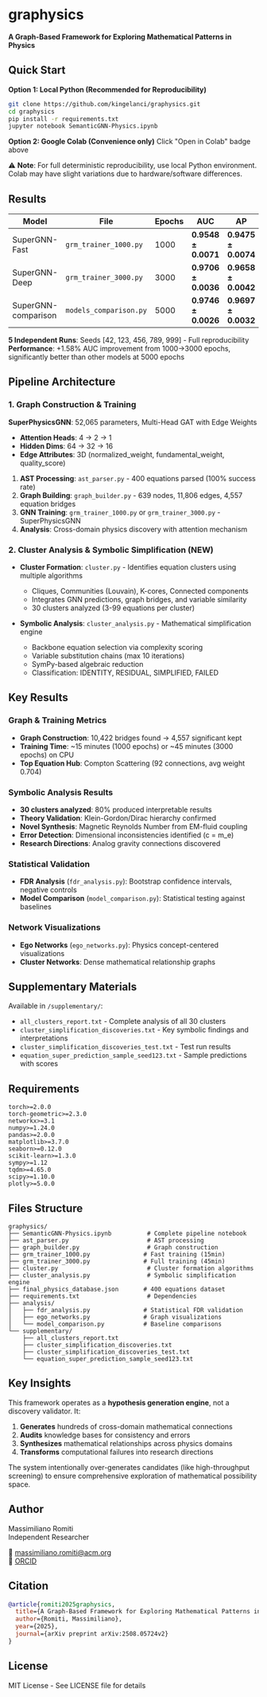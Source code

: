 # graphysics

**A Graph-Based Framework for Exploring Mathematical Patterns in Physics**

## Quick Start

**Option 1: Local Python (Recommended for Reproducibility)**
```bash
git clone https://github.com/kingelanci/graphysics.git
cd graphysics
pip install -r requirements.txt
jupyter notebook SemanticGNN-Physics.ipynb
```

**Option 2: Google Colab (Convenience only)**
Click "Open in Colab" badge above

⚠️ **Note**: For full deterministic reproducibility, use local Python environment. Colab may have slight variations due to hardware/software differences.

## Results

| Model | File | Epochs | AUC | AP |
|-------|------|--------|-----|-----|
| SuperGNN-Fast       | `grm_trainer_1000.py`  | 1000 | **0.9548 ± 0.0071** | **0.9475 ± 0.0074** |
| SuperGNN-Deep       | `grm_trainer_3000.py`  | 3000 | **0.9706 ± 0.0036** | **0.9658 ± 0.0042** |
| SuperGNN-comparison | `models_comparison.py` | 5000 | **0.9746 ± 0.0026** | **0.9697 ± 0.0032** |

**5 Independent Runs**: Seeds [42, 123, 456, 789, 999] - Full reproducibility  
**Performance**: +1.58% AUC improvement from 1000→3000 epochs, significantly better than other models at 5000 epochs

## Pipeline Architecture

### 1. Graph Construction & Training
**SuperPhysicsGNN**: 52,065 parameters, Multi-Head GAT with Edge Weights
- **Attention Heads**: 4 → 2 → 1  
- **Hidden Dims**: 64 → 32 → 16
- **Edge Attributes**: 3D (normalized_weight, fundamental_weight, quality_score)

1. **AST Processing**: `ast_parser.py` - 400 equations parsed (100% success rate)
2. **Graph Building**: `graph_builder.py` - 639 nodes, 11,806 edges, 4,557 equation bridges  
3. **GNN Training**: `grm_trainer_1000.py` or `grm_trainer_3000.py` - SuperPhysicsGNN
4. **Analysis**: Cross-domain physics discovery with attention mechanism

### 2. Cluster Analysis & Symbolic Simplification (NEW)
- **Cluster Formation**: `cluster.py` - Identifies equation clusters using multiple algorithms
  - Cliques, Communities (Louvain), K-cores, Connected components
  - Integrates GNN predictions, graph bridges, and variable similarity
  - 30 clusters analyzed (3-99 equations per cluster)
  
- **Symbolic Analysis**: `cluster_analysis.py` - Mathematical simplification engine
  - Backbone equation selection via complexity scoring
  - Variable substitution chains (max 10 iterations)
  - SymPy-based algebraic reduction
  - Classification: IDENTITY, RESIDUAL, SIMPLIFIED, FAILED

## Key Results

### Graph & Training Metrics
- **Graph Construction**: 10,422 bridges found → 4,557 significant kept
- **Training Time**: ~15 minutes (1000 epochs) or ~45 minutes (3000 epochs) on CPU
- **Top Equation Hub**: Compton Scattering (92 connections, avg weight 0.704)

### Symbolic Analysis Results
- **30 clusters analyzed**: 80% produced interpretable results
- **Theory Validation**: Klein-Gordon/Dirac hierarchy confirmed
- **Novel Synthesis**: Magnetic Reynolds Number from EM-fluid coupling
- **Error Detection**: Dimensional inconsistencies identified (c = m_e)
- **Research Directions**: Analog gravity connections discovered

### Statistical Validation
- **FDR Analysis** (`fdr_analysis.py`): Bootstrap confidence intervals, negative controls
- **Model Comparison** (`model_comparison.py`): Statistical testing against baselines

### Network Visualizations
- **Ego Networks** (`ego_networks.py`): Physics concept-centered visualizations
- **Cluster Networks**: Dense mathematical relationship graphs

## Supplementary Materials

Available in `/supplementary/`:
- `all_clusters_report.txt` - Complete analysis of all 30 clusters
- `cluster_simplification_discoveries.txt` - Key symbolic findings and interpretations
- `cluster_simplification_discoveries_test.txt` - Test run results
- `equation_super_prediction_sample_seed123.txt` - Sample predictions with scores

## Requirements

```
torch>=2.0.0
torch-geometric>=2.3.0  
networkx>=3.1
numpy>=1.24.0
pandas>=2.0.0
matplotlib>=3.7.0
seaborn>=0.12.0
scikit-learn>=1.3.0
sympy>=1.12
tqdm>=4.65.0
scipy>=1.10.0
plotly>=5.0.0
```

## Files Structure
```
graphysics/
├── SemanticGNN-Physics.ipynb          # Complete pipeline notebook
├── ast_parser.py                      # AST processing
├── graph_builder.py                   # Graph construction  
├── grm_trainer_1000.py               # Fast training (15min)
├── grm_trainer_3000.py               # Full training (45min)
├── cluster.py                         # Cluster formation algorithms
├── cluster_analysis.py                # Symbolic simplification engine
├── final_physics_database.json       # 400 equations dataset
├── requirements.txt                   # Dependencies
├── analysis/
│   ├── fdr_analysis.py               # Statistical FDR validation
│   ├── ego_networks.py               # Graph visualizations
│   └── model_comparison.py           # Baseline comparisons
└── supplementary/
    ├── all_clusters_report.txt
    ├── cluster_simplification_discoveries.txt
    ├── cluster_simplification_discoveries_test.txt
    └── equation_super_prediction_sample_seed123.txt
```

## Key Insights

This framework operates as a **hypothesis generation engine**, not a discovery validator. It:
1. **Generates** hundreds of cross-domain mathematical connections
2. **Audits** knowledge bases for consistency and errors
3. **Synthesizes** mathematical relationships across physics domains
4. **Transforms** computational failures into research directions

The system intentionally over-generates candidates (like high-throughput screening) to ensure comprehensive exploration of mathematical possibility space.

## Author
Massimiliano Romiti  
Independent Researcher
 
📧 massimiliano.romiti@acm.org  
🔗 [ORCID](https://orcid.org/0009-0004-7264-9703)

## Citation
```bibtex
@article{romiti2025graphysics,
  title={A Graph-Based Framework for Exploring Mathematical Patterns in Physics: A Proof of Concept},
  author={Romiti, Massimiliano},
  year={2025},
  journal={arXiv preprint arXiv:2508.05724v2}
}
```

## License
MIT License - See LICENSE file for details
